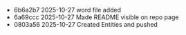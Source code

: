 - 6b6a2b7 2025-10-27 word file added
- 6a69ccc 2025-10-27 Made README visible on repo page
- 0803a56 2025-10-27 Created Entities and pushed